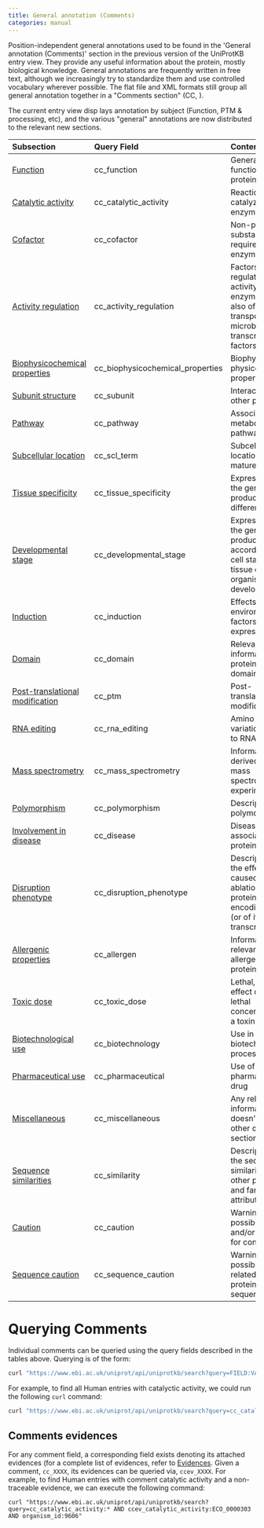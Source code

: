 ```yaml
---
title: General annotation (Comments)
categories: manual
---
```


Position-independent general annotations used to be found in the 'General annotation (Comments)' section in the previous version of the UniProtKB entry view. They provide any useful information about the protein, mostly biological knowledge. General annotations are frequently written in free text, although we increasingly try to standardize them and use controlled vocabulary wherever possible. The flat file and XML formats still group all general annotation together in a "Comments section" (CC, ).

The current entry view disp lays annotation by subject (Function, PTM & processing, etc), and the various "general" annotations are now distributed to the relevant new sections.

Subsection | Query Field | Content
:--------- | :---------- | :----- 
[Function](https://beta.uniprot.org/help/function)|cc\_function|General function(s) of a protein
[Catalytic activity](https://beta.uniprot.org/help/catalytic\_activity)|cc\_catalytic\_activity|Reaction(s) catalyzed by an enzyme
[Cofactor](https://beta.uniprot.org/help/cofactor)|cc\_cofactor|Non-protein substance required for enzyme activity
[Activity regulation](https://beta.uniprot.org/help/activity\_regulation)|cc\_activity\_regulation|Factors that regulate the activity of enzymes, but also of transporters and microbial transcription factors
[Biophysicochemical properties](https://beta.uniprot.org/help/biophysicochemical\_properties)|cc\_biophysicochemical\_properties|Biophysical and physicochemical properties
[Subunit structure](https://beta.uniprot.org/help/subunit\_structure)|cc\_subunit|Interaction with other protein(s)
[Pathway](https://beta.uniprot.org/help/pathway)|cc\_pathway|Associated metabolic pathways
[Subcellular location](https://beta.uniprot.org/help/subcellular\_location)|cc\_scl\_term|Subcellular location of the mature protein
[Tissue specificity](https://beta.uniprot.org/help/tissue\_specificity)|cc\_tissue\_specificity|Expression of the gene product in different tissues
[Developmental stage](https://beta.uniprot.org/help/developmental\_stage)|cc\_developmental\_stage|Expression of the gene product according to the cell stage and/or tissue or organism development
[Induction](https://beta.uniprot.org/help/induction)|cc\_induction|Effects of environmental factors on gene expression
[Domain](https://beta.uniprot.org/help/domain\_cc)|cc\_domain|Relevant information on protein domain(s)
[Post-translational modification](https://beta.uniprot.org/help/post-translational\_modification)|cc\_ptm|Post-translational modifications
[RNA editing](https://beta.uniprot.org/help/rna\_editing)|cc\_rna\_editing|Amino acid variation(s) due to RNA editing
[Mass spectrometry](https://beta.uniprot.org/help/mass\_spectrometry)|cc\_mass\_spectrometry|Information derived from mass spectrometry experiments
[Polymorphism](https://beta.uniprot.org/help/polymorphism)|cc\_polymorphism|Description of polymorphism(s)
[Involvement in disease](https://beta.uniprot.org/help/involvement\_in\_disease)|cc\_disease|Disease(s) associated with protein defect(s)
[Disruption phenotype](https://beta.uniprot.org/help/disruption\_phenotype)|cc\_disruption\_phenotype|Description of the effects caused by ablation of a protein-encoding gene (or of its transcript(s))
[Allergenic properties](https://beta.uniprot.org/help/allergenic\_properties)|cc\_allergen|Information relevant to allergenic proteins
[Toxic dose](https://beta.uniprot.org/help/toxic\_dose)|cc\_toxic\_dose|Lethal, paralytic, effect dose or lethal concentration of a toxin
[Biotechnological use](https://beta.uniprot.org/help/biotechnological\_use)|cc\_biotechnology|Use in a biotechnological process
[Pharmaceutical use](https://beta.uniprot.org/help/pharmaceutical\_use)|cc\_pharmaceutical|Use of as a pharmaceutical drug
[Miscellaneous](https://beta.uniprot.org/help/miscellaneous)|cc\_miscellaneous|Any relevant information that doesn’t fit in any other defined sections
[Sequence similarities](https://beta.uniprot.org/help/sequence\_similarities)|cc\_similarity|Description of the sequence similaritie(s) with other proteins and family attribution
[Caution](https://beta.uniprot.org/help/caution)|cc\_caution|Warning about possible errors and/or grounds for confusion
[Sequence caution](https://beta.uniprot.org/help/sequence\_caution)|cc\_sequence\_caution|Warning about possible errors related to the protein sequence

# Querying Comments

Individual comments can be queried using the query fields described in the tables above. Querying is of the form:

```bash
curl "https://www.ebi.ac.uk/uniprot/api/uniprotkb/search?query=FIELD:VALUE"
```

For example, to find all Human entries with catalyctic activity, we could run the following `curl` command:

```bash
curl "https://www.ebi.ac.uk/uniprot/api/uniprotkb/search?query=cc_catalytic_activity:* AND organism_id:9606"
```


## Comments evidences
For any comment field, a corresponding field exists denoting its attached evidences (for a complete list of evidences, refer to [Evidences](https://www.uniprot.org/help/evidences). Given a comment, `cc_XXXX`, its evidences can be queried via, `ccev_XXXX`. For example, to find Human entries with comment catalytic activity and a non-traceable evidence, we can execute the following command:
```
curl "https://www.ebi.ac.uk/uniprot/api/uniprotkb/search?query=cc_catalytic_activity:* AND ccev_catalytic_activity:ECO_0000303 AND organism_id:9606"
```
        
